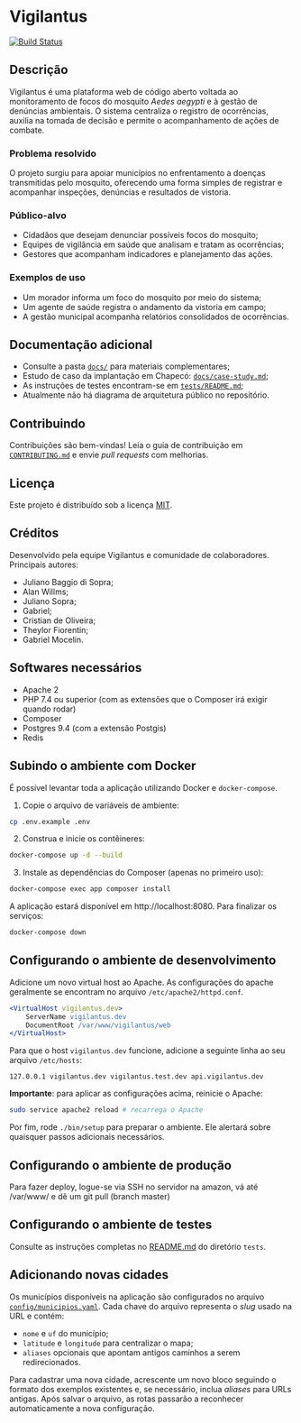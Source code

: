# Vigilantus

[![Build Status](http://phpci.perspectiva.in/build-status/image/1)](http://phpci.perspectiva.in/build-status/view/1)

## Descrição

Vigilantus é uma plataforma web de código aberto voltada ao monitoramento de
focos do mosquito *Aedes aegypti* e à gestão de denúncias ambientais. O sistema
centraliza o registro de ocorrências, auxilia na tomada de decisão e permite o
acompanhamento de ações de combate.

### Problema resolvido

O projeto surgiu para apoiar municípios no enfrentamento a doenças
transmitidas pelo mosquito, oferecendo uma forma simples de registrar e
acompanhar inspeções, denúncias e resultados de vistoria.

### Público-alvo

- Cidadãos que desejam denunciar possíveis focos do mosquito;
- Equipes de vigilância em saúde que analisam e tratam as ocorrências;
- Gestores que acompanham indicadores e planejamento das ações.

### Exemplos de uso

- Um morador informa um foco do mosquito por meio do sistema;
- Um agente de saúde registra o andamento da vistoria em campo;
- A gestão municipal acompanha relatórios consolidados de ocorrências.

## Documentação adicional

- Consulte a pasta [`docs/`](docs) para materiais complementares;
- Estudo de caso da implantação em Chapecó: [`docs/case-study.md`](docs/case-study.md);
- As instruções de testes encontram-se em [`tests/README.md`](tests/README.md);
- Atualmente não há diagrama de arquitetura público no repositório.

## Contribuindo

Contribuições são bem-vindas! Leia o guia de contribuição em
[`CONTRIBUTING.md`](CONTRIBUTING.md) e envie *pull requests* com melhorias.

## Licença

Este projeto é distribuído sob a licença [MIT](LICENSE).

## Créditos

Desenvolvido pela equipe Vigilantus e comunidade de colaboradores.
Principais autores:

- Juliano Baggio di Sopra;
- Alan Willms;
- Juliano Sopra;
- Gabriel;
- Cristian de Oliveira;
- Theylor Fiorentin;
- Gabriel Mocelin.

## Softwares necessários

* Apache 2
* PHP 7.4 ou superior (com as extensões que o Composer irá exigir quando rodar)
* Composer
* Postgres 9.4 (com a extensão Postgis)
* Redis

## Subindo o ambiente com Docker

É possível levantar toda a aplicação utilizando Docker e `docker-compose`.

1. Copie o arquivo de variáveis de ambiente:

```bash
cp .env.example .env
```

2. Construa e inicie os contêineres:

```bash
docker-compose up -d --build
```

3. Instale as dependências do Composer (apenas no primeiro uso):

```bash
docker-compose exec app composer install
```

A aplicação estará disponível em http://localhost:8080. Para finalizar os serviços:

```bash
docker-compose down
```

## Configurando o ambiente de desenvolvimento

Adicione um novo virtual host ao Apache. As configurações do apache geralmente
se encontram no arquivo `/etc/apache2/httpd.conf`.

```apache
<VirtualHost vigilantus.dev>
    ServerName vigilantus.dev
    DocumentRoot /var/www/vigilantus/web
</VirtualHost>
```

Para que o host `vigilantus.dev` funcione, adicione a seguinte linha ao seu
arquivo `/etc/hosts`:

```
127.0.0.1 vigilantus.dev vigilantus.test.dev api.vigilantus.dev
```

**Importante**: para aplicar as configurações acima, reinicie o Apache:

```bash
sudo service apache2 reload # recarrega o Apache
```

Por fim, rode `./bin/setup` para preparar o ambiente. Ele alertará sobre
quaisquer passos adicionais necessários.

## Configurando o ambiente de produção

Para fazer deploy, logue-se via SSH no servidor na amazon, vá até /var/www/ e dê um git pull (branch master)

## Configurando o ambiente de testes

Consulte as instruções completas no [README.md](tests/README.md) do diretório `tests`.

## Adicionando novas cidades

Os municípios disponíveis na aplicação são configurados no arquivo
[`config/municipios.yaml`](config/municipios.yaml). Cada chave do arquivo
representa o *slug* usado na URL e contém:

- `nome` e `uf` do município;
- `latitude` e `longitude` para centralizar o mapa;
- `aliases` opcionais que apontam antigos caminhos a serem redirecionados.

Para cadastrar uma nova cidade, acrescente um novo bloco seguindo o formato
dos exemplos existentes e, se necessário, inclua *aliases* para URLs antigas.
Após salvar o arquivo, as rotas passarão a reconhecer automaticamente a nova
configuração.
